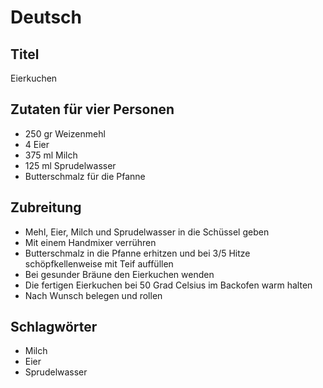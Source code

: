 # Deutsch

## Titel

Eierkuchen

## Zutaten für vier Personen

* 250 gr Weizenmehl
* 4 Eier
* 375 ml Milch
* 125 ml Sprudelwasser
* Butterschmalz für die Pfanne

## Zubreitung

* Mehl, Eier, Milch und Sprudelwasser in die Schüssel geben
* Mit einem Handmixer verrühren
* Butterschmalz in die Pfanne erhitzen und bei 3/5 Hitze schöpfkellenweise mit Teif auffüllen
* Bei gesunder Bräune den Eierkuchen wenden
* Die fertigen Eierkuchen bei 50 Grad Celsius im Backofen warm halten
* Nach Wunsch belegen und rollen

## Schlagwörter

* Milch
* Eier
* Sprudelwasser
